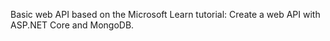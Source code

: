 Basic web API based on the Microsoft Learn tutorial: Create a web API with ASP.NET Core and MongoDB.
